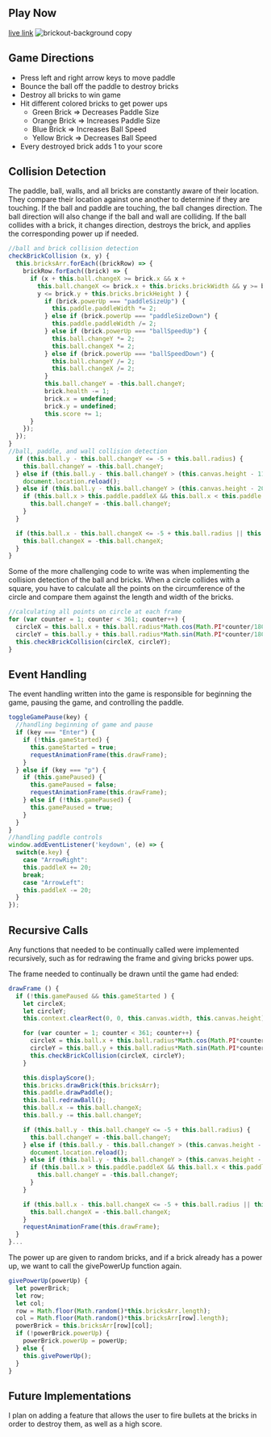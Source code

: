 ## Play Now
[live link](https://raydelpino29.github.io/BrickOut/)
![brickout-background copy](https://user-images.githubusercontent.com/29177545/33031343-032c906a-cdec-11e7-8df7-32b4a0c3db85.png)


## Game Directions

- Press left and right arrow keys to move paddle
- Bounce the ball off the paddle to destroy bricks
- Destroy all bricks to win game
- Hit different colored bricks to get power ups
  - Green Brick => Decreases Paddle Size
  - Orange Brick => Increases Paddle Size
  - Blue Brick => Increases Ball Speed
  - Yellow Brick => Decreases Ball Speed
- Every destroyed brick adds 1 to your score

## Collision Detection

The paddle, ball, walls, and all bricks are constantly aware of their location. They compare their location against one another to determine if they are touching. If the ball and paddle are touching, the ball changes direction. The ball direction will also change if the ball and wall are colliding. If the ball collides with a brick, it changes direction, destroys the brick, and applies the corresponding power up if needed.

```javascript
//ball and brick collision detection
checkBrickCollision (x, y) {
  this.bricksArr.forEach((brickRow) => {
    brickRow.forEach((brick) => {
      if (x + this.ball.changeX >= brick.x && x +
        this.ball.changeX <= brick.x + this.bricks.brickWidth && y >= brick.y &&
        y <= brick.y + this.bricks.brickHeight ) {
          if (brick.powerUp === "paddleSizeUp") {
            this.paddle.paddleWidth *= 2;
          } else if (brick.powerUp === "paddleSizeDown") {
            this.paddle.paddleWidth /= 2;
          } else if (brick.powerUp === "ballSpeedUp") {
            this.ball.changeY *= 2;
            this.ball.changeX *= 2;
          } else if (brick.powerUp === "ballSpeedDown") {
            this.ball.changeY /= 2;
            this.ball.changeX /= 2;
          }
          this.ball.changeY = -this.ball.changeY;
          brick.health -= 1;
          brick.x = undefined;
          brick.y = undefined;
          this.score += 1;
      }
    });
  });
}
//ball, paddle, and wall collision detection
  if (this.ball.y - this.ball.changeY <= -5 + this.ball.radius) {
    this.ball.changeY = -this.ball.changeY;
  } else if (this.ball.y - this.ball.changeY > (this.canvas.height - 11)) {
    document.location.reload();
  } else if (this.ball.y - this.ball.changeY > (this.canvas.height - 20)) {
    if (this.ball.x > this.paddle.paddleX && this.ball.x < this.paddle.paddleX + this.paddle.paddleWidth ) {
      this.ball.changeY = -this.ball.changeY;
    }
  }

  if (this.ball.x - this.ball.changeX <= -5 + this.ball.radius || this.ball.x - this.ball.changeX > 605 - this.ball.radius) {
    this.ball.changeX = -this.ball.changeX;
  }
}
```
Some of the more challenging code to write was when implementing the collision detection of the ball and bricks. When a circle collides with a square, you have to calculate all the points on the circumference of the circle and compare them against the length and width of the bricks.

```javascript
//calculating all points on circle at each frame
for (var counter = 1; counter < 361; counter++) {
  circleX = this.ball.x + this.ball.radius*Math.cos(Math.PI*counter/180);
  circleY = this.ball.y + this.ball.radius*Math.sin(Math.PI*counter/180);
  this.checkBrickCollision(circleX, circleY);
}
```
## Event Handling

The event handling written into the game is responsible for beginning the game, pausing the game, and controlling the paddle.

```javascript
toggleGamePause(key) {
  //handling beginning of game and pause
  if (key === "Enter") {
    if (!this.gameStarted) {
      this.gameStarted = true;
      requestAnimationFrame(this.drawFrame);
    }
  } else if (key === "p") {
    if (this.gamePaused) {
      this.gamePaused = false;
      requestAnimationFrame(this.drawFrame);
    } else if (!this.gamePaused) {
      this.gamePaused = true;
    }
  }
}
//handling paddle controls
window.addEventListener('keydown', (e) => {
  switch(e.key) {
    case "ArrowRight":
    this.paddleX += 20;
    break;
    case "ArrowLeft":
    this.paddleX -= 20;
  }
});
```

## Recursive Calls

Any functions that needed to be continually called were implemented recursively, such as for redrawing the frame and giving bricks power ups.

The frame needed to continually be drawn until the game had ended:
```javascript
drawFrame () {
  if (!this.gamePaused && this.gameStarted ) {
    let circleX;
    let circleY;
    this.context.clearRect(0, 0, this.canvas.width, this.canvas.height);

    for (var counter = 1; counter < 361; counter++) {
      circleX = this.ball.x + this.ball.radius*Math.cos(Math.PI*counter/180);
      circleY = this.ball.y + this.ball.radius*Math.sin(Math.PI*counter/180);
      this.checkBrickCollision(circleX, circleY);
    }

    this.displayScore();
    this.bricks.drawBrick(this.bricksArr);
    this.paddle.drawPaddle();
    this.ball.redrawBall();
    this.ball.x -= this.ball.changeX;
    this.ball.y -= this.ball.changeY;

    if (this.ball.y - this.ball.changeY <= -5 + this.ball.radius) {
      this.ball.changeY = -this.ball.changeY;
    } else if (this.ball.y - this.ball.changeY > (this.canvas.height - 11)) {
      document.location.reload();
    } else if (this.ball.y - this.ball.changeY > (this.canvas.height - 20)) {
      if (this.ball.x > this.paddle.paddleX && this.ball.x < this.paddle.paddleX + this.paddle.paddleWidth ) {
        this.ball.changeY = -this.ball.changeY;
      }
    }

    if (this.ball.x - this.ball.changeX <= -5 + this.ball.radius || this.ball.x - this.ball.changeX > 605 - this.ball.radius) {
      this.ball.changeX = -this.ball.changeX;
    }
    requestAnimationFrame(this.drawFrame);
  }
}...
```
The power up are given to random bricks, and if a brick already has a power up, we want to call the givePowerUp function again.

```javascript
givePowerUp(powerUp) {
  let powerBrick;
  let row;
  let col;
  row = Math.floor(Math.random()*this.bricksArr.length);
  col = Math.floor(Math.random()*this.bricksArr[row].length);
  powerBrick = this.bricksArr[row][col];
  if (!powerBrick.powerUp) {
    powerBrick.powerUp = powerUp;
  } else {
    this.givePowerUp();
  }
}
```

## Future Implementations
 I plan on adding a feature that allows the user to fire bullets at the bricks in order to destroy them, as well as a high score.
